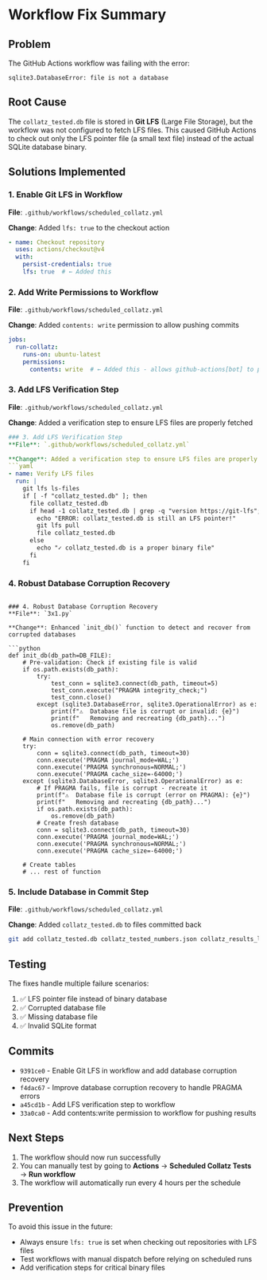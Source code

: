 # Workflow Fix Summary

## Problem
The GitHub Actions workflow was failing with the error:
```
sqlite3.DatabaseError: file is not a database
```

## Root Cause
The `collatz_tested.db` file is stored in **Git LFS** (Large File Storage), but the workflow was not configured to fetch LFS files. This caused GitHub Actions to check out only the LFS pointer file (a small text file) instead of the actual SQLite database binary.

## Solutions Implemented

### 1. Enable Git LFS in Workflow
**File**: `.github/workflows/scheduled_collatz.yml`

**Change**: Added `lfs: true` to the checkout action
```yaml
- name: Checkout repository
  uses: actions/checkout@v4
  with:
    persist-credentials: true
    lfs: true  # ← Added this
```

### 2. Add Write Permissions to Workflow
**File**: `.github/workflows/scheduled_collatz.yml`

**Change**: Added `contents: write` permission to allow pushing commits
```yaml
jobs:
  run-collatz:
    runs-on: ubuntu-latest
    permissions:
      contents: write  # ← Added this - allows github-actions[bot] to push
```

### 3. Add LFS Verification Step
**File**: `.github/workflows/scheduled_collatz.yml`

**Change**: Added a verification step to ensure LFS files are properly fetched
```yaml
### 3. Add LFS Verification Step
**File**: `.github/workflows/scheduled_collatz.yml`

**Change**: Added a verification step to ensure LFS files are properly fetched
```yaml
- name: Verify LFS files
  run: |
    git lfs ls-files
    if [ -f "collatz_tested.db" ]; then
      file collatz_tested.db
      if head -1 collatz_tested.db | grep -q "version https://git-lfs"; then
        echo "ERROR: collatz_tested.db is still an LFS pointer!"
        git lfs pull
        file collatz_tested.db
      else
        echo "✓ collatz_tested.db is a proper binary file"
      fi
    fi
```

### 4. Robust Database Corruption Recovery
```

### 4. Robust Database Corruption Recovery
**File**: `3x1.py`

**Change**: Enhanced `init_db()` function to detect and recover from corrupted databases

```python
def init_db(db_path=DB_FILE):
    # Pre-validation: Check if existing file is valid
    if os.path.exists(db_path):
        try:
            test_conn = sqlite3.connect(db_path, timeout=5)
            test_conn.execute("PRAGMA integrity_check;")
            test_conn.close()
        except (sqlite3.DatabaseError, sqlite3.OperationalError) as e:
            print(f"⚠️  Database file is corrupt or invalid: {e}")
            print(f"   Removing and recreating {db_path}...")
            os.remove(db_path)
    
    # Main connection with error recovery
    try:
        conn = sqlite3.connect(db_path, timeout=30)
        conn.execute('PRAGMA journal_mode=WAL;')
        conn.execute('PRAGMA synchronous=NORMAL;')
        conn.execute('PRAGMA cache_size=-64000;')
    except (sqlite3.DatabaseError, sqlite3.OperationalError) as e:
        # If PRAGMA fails, file is corrupt - recreate it
        print(f"⚠️  Database file is corrupt (error on PRAGMA): {e}")
        print(f"   Removing and recreating {db_path}...")
        if os.path.exists(db_path):
            os.remove(db_path)
        # Create fresh database
        conn = sqlite3.connect(db_path, timeout=30)
        conn.execute('PRAGMA journal_mode=WAL;')
        conn.execute('PRAGMA synchronous=NORMAL;')
        conn.execute('PRAGMA cache_size=-64000;')
    
    # Create tables
    # ... rest of function
```

### 5. Include Database in Commit Step
**File**: `.github/workflows/scheduled_collatz.yml`

**Change**: Added `collatz_tested.db` to files committed back
```bash
git add collatz_tested.db collatz_tested_numbers.json collatz_results_log.txt || true
```

## Testing
The fixes handle multiple failure scenarios:
1. ✅ LFS pointer file instead of binary database
2. ✅ Corrupted database file
3. ✅ Missing database file
4. ✅ Invalid SQLite format

## Commits
- `9391ce0` - Enable Git LFS in workflow and add database corruption recovery
- `f4dac67` - Improve database corruption recovery to handle PRAGMA errors
- `a45cd1b` - Add LFS verification step to workflow
- `33a0ca0` - Add contents:write permission to workflow for pushing results

## Next Steps
1. The workflow should now run successfully
2. You can manually test by going to **Actions** → **Scheduled Collatz Tests** → **Run workflow**
3. The workflow will automatically run every 4 hours per the schedule

## Prevention
To avoid this issue in the future:
- Always ensure `lfs: true` is set when checking out repositories with LFS files
- Test workflows with manual dispatch before relying on scheduled runs
- Add verification steps for critical binary files
